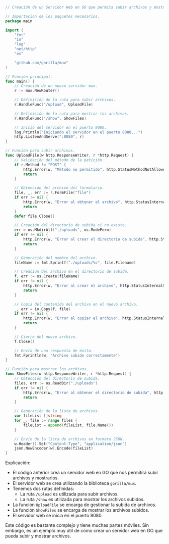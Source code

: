 ```go
// Creación de un Servidor Web en GO que permita subir archivos y mostrarlos.

// Importación de los paquetes necesarios.
package main

import (
    "fmt"
    "io"
    "log"
    "net/http"
    "os"

    "github.com/gorilla/mux"
)

// Función principal.
func main() {
    // Creación de un nuevo servidor mux.
    r := mux.NewRouter()

    // Definición de la ruta para subir archivos.
    r.HandleFunc("/upload", UploadFile)

    // Definición de la ruta para mostrar los archivos.
    r.HandleFunc("/show", ShowFiles)

    // Inicio del servidor en el puerto 8080.
    log.Println("Iniciando el servidor en el puerto 8080...")
    http.ListenAndServe(":8080", r)
}

// Función para subir archivos.
func UploadFile(w http.ResponseWriter, r *http.Request) {
    // Validación del método de la petición.
    if r.Method != "POST" {
        http.Error(w, "Método no permitido", http.StatusMethodNotAllowed)
        return
    }

    // Obtención del archivo del formulario.
    file, _, err := r.FormFile("file")
    if err != nil {
        http.Error(w, "Error al obtener el archivo", http.StatusInternalServerError)
        return
    }
    defer file.Close()

    // Creación del directorio de subida si no existe.
    err = os.MkdirAll("./uploads", os.ModePerm)
    if err != nil {
        http.Error(w, "Error al crear el directorio de subida", http.StatusInternalServerError)
        return
    }

    // Generación del nombre del archivo.
    fileName := fmt.Sprintf("./uploads/%s", file.Filename)

    // Creación del archivo en el directorio de subida.
    f, err := os.Create(fileName)
    if err != nil {
        http.Error(w, "Error al crear el archivo", http.StatusInternalServerError)
        return
    }

    // Copia del contenido del archivo en el nuevo archivo.
    _, err = io.Copy(f, file)
    if err != nil {
        http.Error(w, "Error al copiar el archivo", http.StatusInternalServerError)
        return
    }

    // Cierre del nuevo archivo.
    f.Close()

    // Envío de una respuesta de éxito.
    fmt.Fprintln(w, "Archivo subido correctamente")
}

// Función para mostrar los archivos.
func ShowFiles(w http.ResponseWriter, r *http.Request) {
    // Obtención del directorio de subida.
    files, err := os.ReadDir("./uploads")
    if err != nil {
        http.Error(w, "Error al obtener el directorio de subida", http.StatusInternalServerError)
        return
    }

    // Generación de la lista de archivos.
    var fileList []string
    for _, file := range files {
        fileList = append(fileList, file.Name())
    }

    // Envío de la lista de archivos en formato JSON.
    w.Header().Set("Content-Type", "application/json")
    json.NewEncoder(w).Encode(fileList)
}
```

Explicación:

* El código anterior crea un servidor web en GO que nos permitirá subir archivos y mostrarlos.
* El servidor web se crea utilizando la biblioteca `gorilla/mux`.
* Tenemos dos rutas definidas:
    * La ruta `/upload` es utilizada para subir archivos.
    * La ruta `/show` es utilizada para mostrar los archivos subidos.
* La función `UploadFile` se encarga de gestionar la subida de archivos.
* La función `ShowFiles` se encarga de mostrar los archivos subidos.
* El servidor web se inicia en el puerto 8080.

Este código es bastante complejo y tiene muchas partes móviles. Sin embargo, es un ejemplo muy útil de cómo crear un servidor web en GO que pueda subir y mostrar archivos.